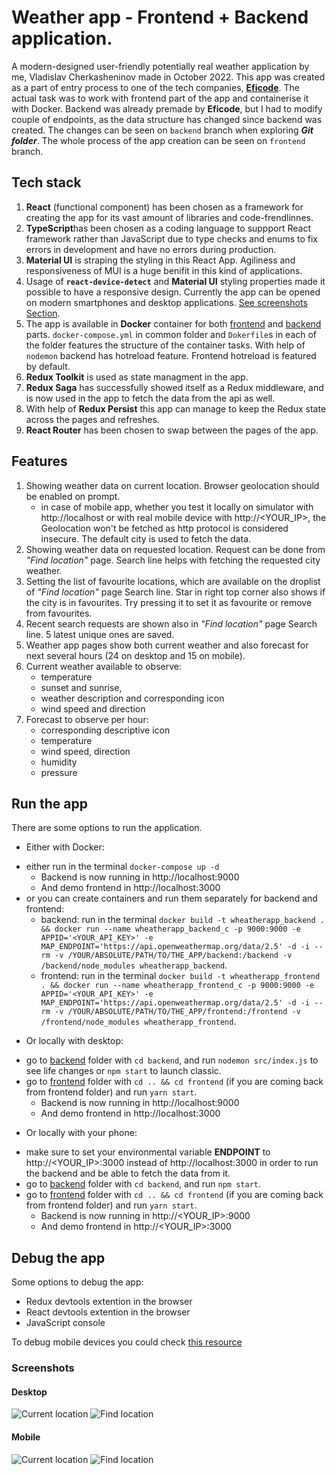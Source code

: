 # Weather app - Frontend + Backend application.

A modern-designed user-friendly potentially real weather application by me, Vladislav Cherkasheninov made in October 2022. 
This app was created as a part of entry process to one of the tech companies, **[Eficode](https://www.eficode.com/)**. The actual task was to work with frontend part of the app and containerise it with Docker. Backend was already premade by **Eficode**, but I had to modify couple of endpoints, as the data structure has changed since backend was created. The changes can be seen on `backend` branch when exploring **_Git folder_**. The whole process of the app creation can be seen on `frontend` branch.

## Tech stack

1. **React** (functional component) has been chosen as a framework for creating the app for its vast amount of libraries and code-frendlinnes.
2. **TypeScript**has been chosen as a coding language to suppport React framework rather than JavaScript due to type checks and enums to fix errors in development and have no errors during production.
3. **Material UI** is straping the styling in this React App. Agiliness and responsiveness of MUI is a huge benifit in this kind of applications. 
4. Usage of **`react-device-detect`** and **Material UI** styling properties made it possible to have a responsive design. Currently the app can be opened on modern smartphones and desktop applications. [See screenshots Section]().
5. The app is available in **Docker** container for both [frontend]() and [backend]() parts. `docker-compose.yml` in common folder and `Dokerfile`s in each of the folder features the structure of the container tasks. With help of `nodemon` backend has hotreload feature. Frontend hotreload is featured by default.
6. **Redux Toolkit** is used as state managment in the app. 
7. **Redux Saga** has successfully showed itself as a Redux middleware, and is now used in the app to fetch the data from the api as well.
8. With help of **Redux Persist** this app can manage to keep the Redux state across the pages and refreshes. 
9. **React Router** has been chosen to swap between the pages of the app.

## Features
1. Showing weather data on current location. Browser geolocation should be enabled on prompt.
    - in case of mobile app, whether you test it locally on simulator with http://localhost or with real mobile device with http://<YOUR_IP>, the Geolocation won't be fetched as http protocol is considered insecure. The default city is used to fetch the data.
2. Showing weather data on requested location. Request can be done from _"Find location"_ page. Search line helps with fetching the requested city weather.
3. Setting the list of favourite locations, which are available on the droplist of _"Find location"_ page Search line. Star in right top corner also shows if the city is in favourites. Try pressing it to set it as favourite or remove from favourites.
4. Recent search requests are shown also in _"Find location"_ page Search line. 5 latest unique ones are saved.
5. Weather app pages show both current weather and also forecast for next several hours (24 on desktop and 15 on mobile).
6. Current weather available to observe: 
    - temperature
    - sunset and sunrise,
    - weather description and corresponding icon
    - wind speed and direction
7. Forecast to observe per hour: 
    - corresponding descriptive icon
    - temperature
    - wind speed, direction
    - humidity
    - pressure

## Run the app

There are some options to run the application.

* Either with Docker: 
- either run in the terminal `docker-compose up -d`
    - Backend is now running in http://localhost:9000
    - And demo frontend in http://localhost:3000
- or you can create containers and run them separately for backend and frontend:
    - backend: run in the terminal `docker build -t wheatherapp_backend . && docker run --name wheatherapp_backend_c -p 9000:9000 -e APPID='<YOUR_API_KEY>' -e MAP_ENDPOINT='https://api.openweathermap.org/data/2.5' -d -i --rm -v /YOUR/ABSOLUTE/PATH/TO/THE_APP/backend:/backend -v /backend/node_modules wheatherapp_backend`.
    - frontend: run in the terminal `docker build -t wheatherapp_frontend . && docker run --name wheatherapp_frontend_c -p 9000:9000 -e APPID='<YOUR_API_KEY>' -e MAP_ENDPOINT='https://api.openweathermap.org/data/2.5' -d -i --rm -v /YOUR/ABSOLUTE/PATH/TO/THE_APP/frontend:/frontend -v /frontend/node_modules wheatherapp_frontend`.

* Or locally with desktop:
- go to [backend]() folder with `cd backend`, and run `nodemon src/index.js` to see life changes or `npm start` to launch classic.
- go to [frontend]() folder with `cd .. && cd frontend` (if you are coming back from frontend folder) and run `yarn start`.
    - Backend is now running in http://localhost:9000
    - And demo frontend in http://localhost:3000

* Or locally with your phone:
- make sure to set your environmental variable **ENDPOINT** to http://<YOUR_IP>:3000 instead of http://localhost:3000 in order to run the backend and be able to fetch the data from it.    
- go to [backend]() folder with `cd backend`, and run `npm start`.
- go to [frontend]() folder with `cd .. && cd frontend` (if you are coming back from frontend folder) and run `yarn start`.
    - Backend is now running in http://<YOUR_IP>:9000
    - And demo frontend in http://<YOUR_IP>:3000

## Debug the app

Some options to debug the app:

* Redux devtools extention in the browser
* React devtools extention in the browser
* JavaScript console

To debug mobile devices you could check [this resource](https://sumn2u.medium.com/debugging-react-applications-in-mobile-devices-39b584ff3eea)


### Screenshots

#### Desktop
![Current location](./frontend/screenshots/Screenshot%202022-10-30%20at%2018.12.59.png)
![Find location](./frontend/screenshots/Screenshot%202022-10-30%20at%2018.13.33.png)

#### Mobile

![Current location](./frontend/screenshots/IMAGE%202022-10-30%2018%3A26%3A36.jpg)
![Find location](./frontend/screenshots/IMAGE%202022-10-30%2018%3A26%3A34.jpg)